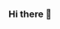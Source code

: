 ### Hi there 👋

<!--
**mollymantei/mollymantei** is a ✨ _special_ ✨ repository because its `README.md` (this file) appears on your GitHub profile.

Here are some ideas to get you started:

- 📫 How to reach me:mollymantei@outlook.com
- 😄 Pronouns: she/her
- ⚡ Fun fact: I'm a runner and a cat mom!
-->
